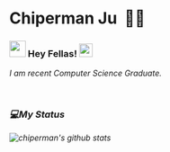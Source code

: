 # Chiperman Ju&nbsp; :man_technologist:

### <img src="https://i.imgur.com/LjAp1cP.gif" width="29px"> Hey Fellas!&nbsp;<img src="https://i.imgur.com/U8H7HGx.gif" width="24px">

<p>
  <em>
I am recent Computer Science Graduate.
</p>
<br>

### :computer:My Status

![chiperman's github stats](https://github-readme-stats.vercel.app/api?username=chiperman&show_icons=true)
